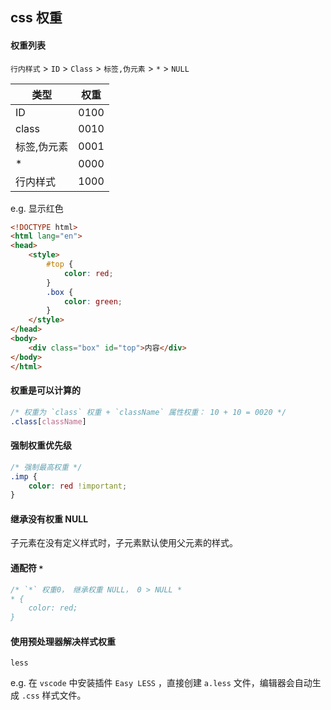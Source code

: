 ## css 权重

#### 权重列表

`行内样式` > `ID` > `Class` > `标签,伪元素` > `*` > `NULL`

| 类型        | 权重 |
| ----------- | ---- |
| ID          | 0100 |
| class       | 0010 |
| 标签,伪元素 | 0001 |
| *           | 0000 |
| 行内样式    | 1000 |



e.g. 显示红色

```html
<!DOCTYPE html>
<html lang="en">
<head>
    <style>
        #top {
            color: red;
        }
        .box {
            color: green;
        }
    </style>
</head>
<body>
    <div class="box" id="top">内容</div>
</body>
</html>
```



#### 权重是可以计算的

```css 
/* 权重为 `class` 权重 + `className` 属性权重： 10 + 10 = 0020 */
.class[className] 
```



#### 强制权重优先级

```css
/* 强制最高权重 */
.imp {
    color: red !important;
}
```



#### 继承没有权重 NULL

子元素在没有定义样式时，子元素默认使用父元素的样式。



#### 通配符 `*`

```css
/* `*` 权重0， 继承权重 NULL， 0 > NULL *
* {
    color: red;
}
```



#### 使用预处理器解决样式权重

`less` 

e.g. 在 `vscode` 中安装插件 `Easy LESS` ，直接创建 `a.less` 文件，编辑器会自动生成 `.css` 样式文件。

